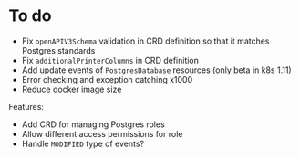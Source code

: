 # To do

- Fix `openAPIV3Schema` validation in CRD definition so that it matches Postgres standards
- Fix `additionalPrinterColumns` in CRD definition
- Add update events of `PostgresDatabase` resources (only beta in k8s 1.11)
- Error checking and exception catching x1000
- Reduce docker image size

Features:

- Add CRD for managing Postgres roles
- Allow different access permissions for role
- Handle `MODIFIED` type of events?
